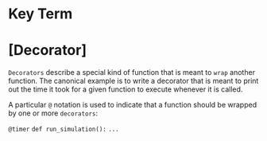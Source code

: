 # Key Term

# [Decorator]
`Decorators` describe a special kind of function that is meant to `wrap` another 
function. The canonical example is to write a decorator that is meant to print out 
the time it took for a given function to execute whenever it is called.

A particular `@` notation is used to indicate that a function should be wrapped by 
one or more `decorators`:

`@timer`
`def run_simulation():`
    `...`